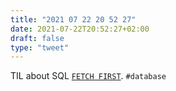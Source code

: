 ```yaml
---
title: "2021 07 22 20 52 27"
date: 2021-07-22T20:52:27+02:00
draft: false
type: "tweet"
---
```

TIL about SQL [`FETCH FIRST`](https://rubenerd.com/sql-limit-versus-fetch-first-rows/). `#database`
